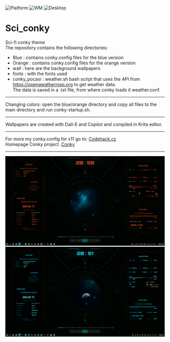 ![Platform](https://img.shields.io/badge/platform-manjaro-green)
![WM](https://img.shields.io/badge/window%20manager-Wayland-blue)
![Desktop](https://img.shields.io/badge/desktop-KDE6-blueviolet)

# Sci_conky
Sci-fi conky theme     
The repository contains the following directories:    
- Blue :         contains conky.config files for the blue version
- Orange :       contains conky.config files for the orange version
- wall :         here are the background wallpapers
- fonts :        with the fonts used
- conky_pocasi : weather.sh bash script that uses the API from https://openweathermap.org to get weather data.     
                 The data is saved in a .txt file, from where conky loads it weather.conf.     
----

Changing colors: open the blue/orange directory and copy all files to the main directory and run conky-startup.sh.      

----      

Wallpapers are created with Dall-E and Copilot and compiled in Krita editor.    

----      

For more my conky.config for x11 go to: [Codehack.cz](https://codehack.cz/conky.html#gsc.tab=0)     
Homepage Conky project. [Conky](https://github.com/brndnmtthws/conky/wiki)      

----     

<img src="OrangeP.png" alt="Screenshot_orange" width="600">     


<img src="BlueP.png" alt="Screenshot_blue" width="600">
